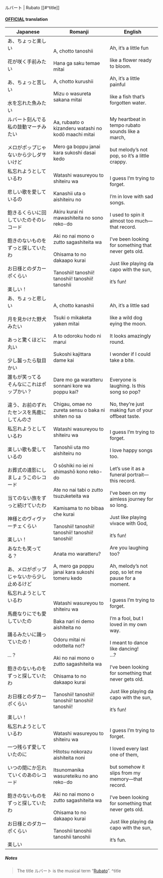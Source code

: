 ルバート | Rubato [[#^title]]
#### [OFFICIAL](https://yorushika.com/lyrics/detail/66/?lang=en) translation

| Japanese                                                                                                                   | Romanji                                                                                                                                                                                                                                                              | English                                                                                                                                                                                                                                                  |
| -------------------------------------------------------------------------------------------------------------------------- | -------------------------------------------------------------------------------------------------------------------------------------------------------------------------------------------------------------------------------------------------------------------- | -------------------------------------------------------------------------------------------------------------------------------------------------------------------------------------------------------------------------------------------------------- |
| あ、ちょっと楽しい<br><br>花が咲く手前みたい<br><br>あ、ちょっと苦しい<br><br>水を忘れた魚みたい                                                               | A, chotto tanoshii<br><br>Hana ga saku temae mitai<br><br>A, chotto kurushii<br><br>Mizu o wasureta sakana mitai                                                                                                                                                     | Ah, it’s a little fun<br><br>like a flower ready to bloom.<br><br>Ah, it’s a little painful<br><br>like a fish that’s forgotten water.                                                                                                                   |
| ルバート刻んでる私の鼓動マーチみたい<br><br>メロがポップじゃないから少しダサいけど                                                                              | Aa, rubaato o kizanderu watashi no kodō maachi mitai<br><br>Mero ga boppu janai kara sukoshi dasai kedo                                                                                                                                                              | My heartbeat in tempo rubato sounds like a march,<br><br>but melody’s not pop, so it’s a little crappy.                                                                                                                                                  |
| 私忘れようとしているわ<br><br>悲しい歌を愛しているの<br><br>飽きるくらいに回していたのそのレコード<br><br>飽きのないものをずっと探していたわ<br><br>お日様とのダカーポくらい<br><br>楽しい！         | Watashi wasureyou to shiteiru wa<br><br>Kanashii uta o aishiteiru no<br><br>Akiru kurai ni mawashiteita no sono reko-do<br><br>Aki no nai mono o zutto sagashiteita wa<br><br>Ohisama to no dakaapo kurai<br><br>Tanoshii! tanoshii! tanoshii! tanoshii! tanoshii    | I guess I’m trying to forget.<br><br>I’m in love with sad songs.<br><br>I used to spin it almost too much—that record.<br><br>I’ve been looking for something that never gets old.<br><br>Just like playing da capo with the sun,<br><br>it’s fun!       |
| あ、ちょっと悲しい<br><br>月を見かけた野犬みたい<br><br>あっと驚くほどに丸い<br><br>少し齧ったら駄目かい                                                           | A, chotto kanashii<br><br>Tsuki o mikaketa yaken mitai<br><br>A to odoroku hodo ni marui<br><br>Sukoshi kajittara dame kai                                                                                                                                           | Ah, it’s a little sad<br><br>like a wild dog eying the moon.<br><br>It looks amazingly round.<br><br>I wonder if I could take a bite.                                                                                                                    |
| 誰もが笑ってる　そんなにこれはポップかい？<br><br>違う、お前のずれたセンスを馬鹿にしてんのさ                                                                         | Dare mo ga waratteru sonnani kore wa poppu kai?<br><br>Chigau, omae no zureta sensu o baka ni shiten no sa                                                                                                                                                           | Everyone is laughing. Is this song so pop? <br><br>No, they’re just making fun of your offbeat taste.                                                                                                                                                    |
| 私忘れようとしているわ<br><br>楽しい歌も愛しているの<br><br>お葬式の遺影にしましょうこのレコード<br><br>当てのない旅をずっと続けていたわ<br><br>神様とのヴィヴァーチェくらい<br><br>楽しい！         | Watashi wasureyou to shiteiru wa<br><br>Tanoshii uta mo aishiteiru no<br><br>O sōshiki no iei ni shimashō kono reko-do<br><br>Ate no nai tabi o zutto tsuzuketeita wa<br><br>Kamisama to no bibaa che kurai<br><br>Tanoshii! tanoshii! tanoshii! tanoshii! tanoshii! | I guess I’m trying to forget.<br><br>I love happy songs too.<br><br>Let’s use it as a funeral portrait—this record.<br><br>I’ve been on my aimless journey for so long.<br><br>Just like playing vivace with God,<br><br>it’s fun!                       |
| あなたも笑ってる？<br><br>あ、メロがポップじゃないから少し止めるけど                                                                                     | Anata mo waratteru?<br><br>A, mero ga poppu janai kara sukoshi tomeru kedo                                                                                                                                                                                           | Are you laughing too?<br><br>Ah, melody’s not pop, so let me pause for a moment.                                                                                                                                                                         |
| 私忘れようとしているわ<br><br>馬鹿なりにでも愛していたの<br><br>踊るみたいに踊っていたの！<br><br>...？<br><br>飽きのないものをずっと探していたわ<br><br>お日様とのダカーポくらい<br><br>楽しい！ | Watashi wasureyou to shiteiru wa<br><br>Baka nari ni demo aishiteita no<br><br>Odoru mitai ni odotteita no!?<br><br>Aki no nai mono o zutto sagashiteita wa<br><br>Ohisama to no dakaapo kurai<br><br>Tanoshii! tanoshii! tanoshii! tanoshii! tanoshii!              | I guess I’m trying to forget.<br><br>I’m a fool, but I loved in my own way.<br><br>I meant to dance like dancing!<br>…?<br><br>I’ve been looking for something that never gets old.<br><br>Just like playing da capo with the sun,<br><br>it’s fun!      |
| 私忘れようとしているわ<br><br>一つ残らず愛していたのに<br><br>いつの間にか忘れていくのあのレコード<br><br>飽きのないものをずっと探していたわ<br><br>お日様とのダカーポくらい<br><br>楽しい          | Watashi wasureyou to shiteiru wa<br><br>Hitotsu nokorazu aishiteita noni<br><br>Itsunomanika wasureteiku no ano reko-do<br><br>Aki no nai mono o zutto sagashiteita wa<br><br>Ohisama to no dakaapo kurai<br><br>Tanoshii tanoshii tanoshii tanoshii                 | I guess I’m trying to forget.<br><br>I loved every last one of them,<br><br>but somehow it slips from my memory—that record.<br><br>I’ve been looking for something that never gets old.<br><br>Just like playing da capo with the sun,<br><br>it’s fun. |
##### Notes
>The title ルバート is the musical term “[Rubato](https://en.wikipedia.org/wiki/Tempo_rubato)”. ^title
